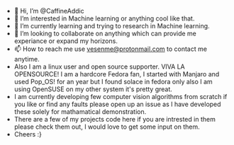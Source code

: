 - 👋 Hi, I’m @CaffineAddic
- 👀 I’m interested in Machine learning or anything cool like that. 
- 🌱 I’m currently learning and trying to research in Machine learning. 
- 💞️ I’m looking to collaborate on anything which can provide me experiance or expand my horizons.
- 📫 How to reach me use vesenme@protonmail.com to contact me anytime.
- Also I am a linux user and open source supporter. VIVA LA OPENSOURCE! I am a hardcore Fedora fan, I started with Manjaro and used Pop_OS! for an year but I found solace in fedora only also I am using OpenSUSE on my other system it's pretty great.
- I am currently developing few computer vision algorithms from scratch if you like or find any faults please open up an issue as I have developed these solely for mathamatical demonstration.
- There are a few of my projects code here if you are intrested in them please check them out, I would love to get some input on them. 
- Cheers :}

<!---
CaffineAddic/CaffineAddic is a ✨ special ✨ repository because its `README.md` (this file) appears on your GitHub profile.
You can click the Preview link to take a look at your changes.
--->

